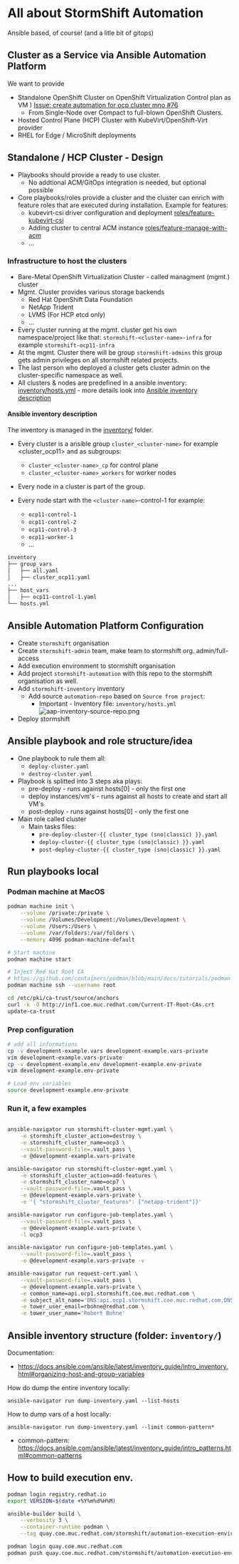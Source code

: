 # All about StormShift Automation

Ansible based, of course! (and a litle bit of gitops)

## Cluster as a Service via Ansible Automation Platform

We want to provide
 * Standalone OpenShift Cluster on OpenShift Virtualization Control plan as VM ) [Issue: create automation for ocp cluster mno #76
](https://github.com/stormshift/automation/issues/76)
   * From Single-Node over Compact to full-blown OpenShift Clusters.
 * Hosted Control Plane (HCP) Cluster with KubeVirt/OpenShift-Virt provider 
 * RHEL for Edge / MicroShift deployments


## Standalone / HCP Cluster - Design

 * Playbooks should provide a ready to use cluster.
   * No addtional ACM/GitOps integration is needed, but optional possible
 * Core playbooks/roles provide a cluster and the cluster can enrich with feature roles that are executed during installation. Example for features:
   * kubevirt-csi driver configuration and deployment [roles/feature-kubevirt-csi](roles/feature-kubevirt-csi)
   * Adding cluster to central ACM instance [roles/feature-manage-with-acm](roles/feature-manage-with-acm)
   * ...

### Infrastructure to host the clusters

  * Bare-Metal OpenShift Virtualization Cluster - called managment (mgmt.) cluster
  * Mgmt. Cluster provides various storage backends
    * Red Hat OpenShift Data Foundation
    * NetApp Trident
    * LVMS (For HCP etcd only)
    * ...
  * Every cluster running at the mgmt. cluster get his own namespace/project like that: `stormshift-<cluster-name>-infra` for example `stormshift-ocp11-infra`
  * At the mgmt. Cluster there will be group `stormshift-admins` this group gets admin privileges on all stormshift related projects.
  * The last person who deployed a cluster gets cluster admin on the cluster-specific namespace as well.
  * All clusters & nodes are predefined in a ansible inventory: [inventory/hosts.yml](inventory/hosts.yml) - more details look into [Ansible inventory description](#inventory)

#### <a name="inventory"></a>Ansible inventory description

The inventory is managed in the [inventory/](inventory/) folder.

 * Every cluster is a ansible group `cluster_<cluster-name>` for example <cluster_ocp11> and as subgroups:
    * `cluster_<cluster-name>_cp` for control plane
    * `cluster_<cluster-name>_workers` for worker nodes
     
 * Every node in a cluster is part of the group.
 * Every node start with the `<cluster-name>`-control-1 for example:
   * `ocp11-control-1`
   * `ocp11-control-2`
   * `ocp11-control-3`
   * `ocp11-worker-1`
   * ...
```bash
inventory
├── group_vars
│   ├── all.yaml
│   ├── cluster_ocp11.yaml
...
├── host_vars
│   ├── ocp11-control-1.yaml
└── hosts.yml
```

## Ansible Automation Platform Configuration

 * Create `stormshift` organisation
 * Create `stormshift-admin` team, make team to stormshift org. admin/full-access
 * Add execution environment to stormshift organisation
 * Add project `stormshift-automation` with this repo to the stormshift organisation as well.
 * Add `stormshift-inventory` inventory
    * Add source `automation-repo` based on `Source from project`:
        * Important - Inventory file: `inventory/hosts.yml`
        ![aap-inventory-source-repo.png](media-asset/aap-inventory-source-repo.png)
 * Deploy stormshift  

## Ansible playbook and role structure/idea

 * One playbook to rule them all:
    * `deploy-cluster.yaml`
    * `destroy-cluster.yaml`
 * Playbook is splitted into 3 steps aka plays:
    * pre-deploy - runs against hosts[0] - only the first one
    * deploy instances/vm's - runs against all hosts to create and start all VM's
    * post-deploy - runs against hosts[0] - only the first one
 * Main role called cluster
   * Main tasks files:
      * `pre-deploy-cluster-{{ cluster_type (sno|classic) }}.yaml`
      * `deploy-cluster-{{ cluster_type (sno|classic) }}.yaml`
      * `post-deploy-cluster-{{ cluster_type (sno|classic) }}.yaml`

## Run playbooks local

### Podman machine at MacOS

```bash
podman machine init \
    --volume /private:/private \
    --volume /Volumes/Development:/Volumes/Development \
    --volume /Users:/Users \
    --volume /var/folders:/var/folders \
    --memory 4096 podman-machine-default

# Start machine
podman machine start

# Inject Red Hat Root CA
# https://github.com/containers/podman/blob/main/docs/tutorials/podman-install-certificate-authority.md
podman machine ssh --username root

cd /etc/pki/ca-trust/source/anchors
curl -k -O http://inf1.coe.muc.redhat.com/Current-IT-Root-CAs.crt
update-ca-trust

```


### Prep configuration
```bash
# add all informations
cp -v development-example.vars development-example.vars-private
vim development-example.vars-private
cp -v development-example.env development-example.env-private
vim development-example.env-private

# Load env variables
source development-example.env-private
```

### Run it, a few examples

```bash

ansible-navigator run stormshift-cluster-mgmt.yaml \
    -e stormshift_cluster_action=destroy \
    -e stormshift_cluster_name=ocp3 \
    --vault-password-file=.vault_pass \
    -e @development-example.vars-private

ansible-navigator run stormshift-cluster-mgmt.yaml \
    -e stormshift_cluster_action=add-features \
    -e stormshift_cluster_name=ocp7 \
    --vault-password-file=.vault_pass \
    -e @development-example.vars-private \
    -e '{ "stormshift_cluster_features": ["netapp-trident"]}'

ansible-navigator run configure-job-templates.yaml \
    --vault-password-file=.vault_pass \
    -e @development-example.vars-private \
    -l ocp3

ansible-navigator run configure-job-templates.yaml \
    --vault-password-file=.vault_pass \
    -e @development-example.vars-private -v

ansible-navigator run request-cert.yaml \
    --vault-password-file=.vault_pass \
    -e @development-example.vars-private \
    -e common_name=api.ocp1.stormshift.coe.muc.redhat.com \
    -e subject_alt_name='DNS:api.ocp1.stormshift.coe.muc.redhat.com,DNS:*.apps.ocp1.stormshift.coe.muc.redhat.com' \
    -e tower_user_email=rbohne@redhat.com \
    -e tower_user_name='Robert Bohne'
```

## Ansible inventory structure (folder: `inventory/`)

Documentation:
 * <https://docs.ansible.com/ansible/latest/inventory_guide/intro_inventory.html#organizing-host-and-group-variables>

How do dump the entire inventory locally:

```
ansible-navigator run dump-inventory.yaml --list-hosts
```

How to dump vars of a host locally:

```
ansible-navigator run dump-inventory.yaml --limit common-pattern*
```

* common-pattern: https://docs.ansible.com/ansible/latest/inventory_guide/intro_patterns.html#common-patterns

## How to build execution env.

```bash
podman login registry.redhat.io
export VERSION=$(date +%Y%m%d%H%M)

ansible-builder build \
    --verbosity 3 \
    --container-runtime podman \
    --tag quay.coe.muc.redhat.com/stormshift/automation-execution-environment:$VERSION

podman login quay.coe.muc.redhat.com
podman push quay.coe.muc.redhat.com/stormshift/automation-execution-environment:$VERSION
```
